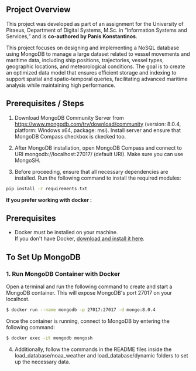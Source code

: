## Project Overview
This project was developed as part of an assignment for the University of Piraeus, Department of Digital Systems, M.Sc. in “Information Systems and Services,” and is **co-authored by Panis Konstantinos**.

This project focuses on designing and implementing a NoSQL database using MongoDB to manage a large dataset related to vessel movements and maritime data, including ship positions, trajectories, vessel types, geographic locations, and meteorological conditions. The goal is to create an optimized data model that ensures efficient storage and indexing to support spatial and spatio-temporal queries, facilitating advanced maritime analysis while maintaining high performance.

## Prerequisites / Steps
1) Download MongoDB Community Server from https://www.mongodb.com/try/download/community (version: 8.0.4, platform: Windows x64, package: msi). Install server and ensure that MongoDB Compass checkbox is ckecked too.

2) After MongoDB installation, open MongoDB Compass and connect to URI mongodb://localhost:27017/ (default URI). Make sure you can use MongoSH.
   
3) Before proceeding, ensure that all necessary dependencies are installed. Run the following command to install the required modules:

```bash
pip install -r requirements.txt
```

**If you prefer working with docker :**
## Prerequisites

- Docker must be installed on your machine.  
  If you don't have Docker, [download and install it here](https://www.docker.com/get-started).

## To Set Up MongoDB

### 1. **Run MongoDB Container with Docker**

Open a terminal and run the following command to create and start a MongoDB container. This will expose MongoDB's port 27017 on your localhost.

```bash
$ docker run --name mongodb -p 27017:27017 -d mongo:8.0.4
```

Once the container is running, connect to MongoDB by entering the following command:

```bash
$ docker exec -it mongodb mongosh
```

4) Additionally, follow the commands in the README files inside the load_database/noaa_weather and load_database/dynamic folders to set up the necessary data. 
